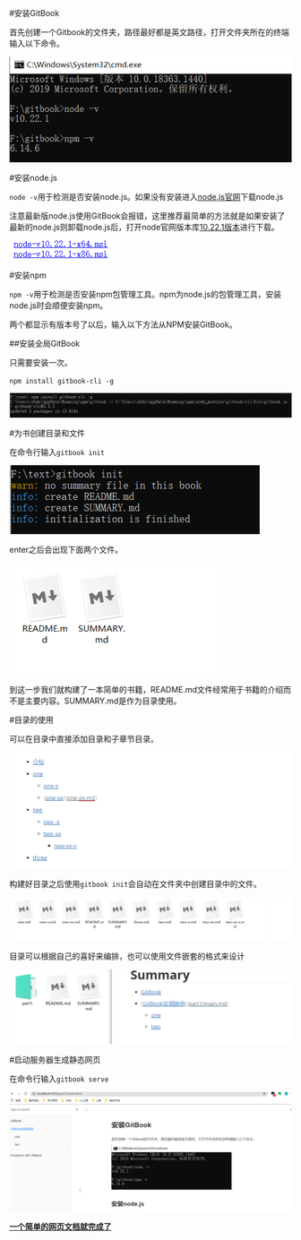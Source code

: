#安装GitBook

首先创建一个Gitbook的文件夹，路径最好都是英文路径，打开文件夹所在的终端输入以下命令。

![image-20210411110556757](imgs/image-20210411110556757.png)

#安装node.js

`node -v`用于检测是否安装node.js。如果没有安装进入[node.js官网](https://nodejs.org/en/)下载node.js

注意最新版node.js使用GitBook会报错，这里推荐最简单的方法就是如果安装了最新的node.js则卸载node.js后，打开node官网版本库[10.22.1版本](https://nodejs.org/dist/v10.22.1/)进行下载。

![image-20210411111524470](imgs/image-20210411111524470.png)

#安装npm

`npm -v`用于检测是否安装npm包管理工具。npm为node.js的包管理工具，安装node.js时会顺便安装npm。

两个都显示有版本号了以后，输入以下方法从NPM安装GitBook。

##安装全局GitBook

只需要安装一次。

`npm install gitbook-cli -g`

![image-20210411112957697](imgs\image-20210411112957697.png)

#为书创建目录和文件

在命令行输入`gitbook init`

![image-20210411150145711](imgs\image-20210411150145711.png)

enter之后会出现下面两个文件。

![image-20210411145949116](imgs\image-20210411145949116.png)

到这一步我们就构建了一本简单的书籍，README.md文件经常用于书籍的介绍而不是主要内容。SUMMARY.md是作为目录使用。

#目录的使用

可以在目录中直接添加目录和子章节目录。

![image-20210411152018556](imgs\image-20210411152018556.png)

构建好目录之后使用`gitbook init`会自动在文件夹中创建目录中的文件。

![image-20210411152755073](imgs\image-20210411152755073.png)

目录可以根据自己的喜好来编排，也可以使用文件嵌套的格式来设计

![image-20210411153115894](imgs\image-20210411153115894.png)

#启动服务器生成静态网页

在命令行输入`gitbook serve`

![image-20210411154130651](imgs\image-20210411154130651.png)



<u>**一个简单的网页文档就完成了**</u>